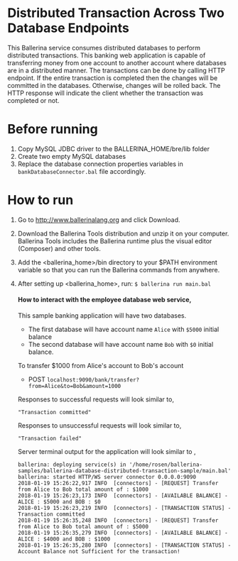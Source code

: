 # Distributed Transaction Across Two Database Endpoints
This Ballerina service consumes distributed databases to perform distributed transactions. This banking web 
application is capable of transferring money from one account to another account where databases are in a distributed manner.
The transactions can be done by calling HTTP endpoint. If the entire transaction is completed then the changes will be 
committed in the databases. Otherwise, changes will be rolled back. The HTTP response will indicate the client whether 
the transaction was completed or not.

# Before running
1) Copy MySQL JDBC driver to the BALLERINA_HOME/bre/lib folder
2) Create two empty MySQL databases
3) Replace the database connection properties variables in `bankDatabaseConnector.bal` file accordingly. 
# How to run
1) Go to http://www.ballerinalang.org and click Download.
2) Download the Ballerina Tools distribution and unzip it on your computer. Ballerina Tools includes the 
Ballerina runtime plus
the visual editor (Composer) and other tools.
3) Add the <ballerina_home>/bin directory to your $PATH environment variable so that you can run the Ballerina
 commands from anywhere.
4) After setting up <ballerina_home>, run: `$ ballerina run main.bal`
   #### How to interact with the employee database web service, 
   This sample banking application will have two databases.
    * The first database will have account name `Alice` with `$5000` initial balance
    * The second database will have account name `Bob` with `$0` initial balance.
   
   To transfer $1000 from Alice's account to Bob's account
    * POST `localhost:9090/bank/transfer?from=Alice&to=Bob&amount=1000`

   Responses to successful requests will look similar to, 
    ```
    "Transaction committed"
    ``` 
    
   Responses to unsuccessful requests will look similar to,
    ```
    "Transaction failed"
    ```

   Server terminal output for the application will look similar to , 

    ```
    ballerina: deploying service(s) in '/home/rosen/ballerina-samples/ballerina-database-distributed-transaction-sample/main.bal'
    ballerina: started HTTP/WS server connector 0.0.0.0:9090
    2018-01-19 15:26:22,917 INFO  [connectors] - [REQUEST] Transfer from Alice to Bob total amount of : $1000 
    2018-01-19 15:26:23,173 INFO  [connectors] - [AVAILABLE BALANCE] - ALICE : $5000 and BOB : $0 
    2018-01-19 15:26:23,219 INFO  [connectors] - [TRANSACTION STATUS] - Transaction committed 
    2018-01-19 15:26:35,248 INFO  [connectors] - [REQUEST] Transfer from Alice to Bob total amount of : $5000 
    2018-01-19 15:26:35,279 INFO  [connectors] - [AVAILABLE BALANCE] - ALICE : $4000 and BOB : $1000 
    2018-01-19 15:26:35,280 INFO  [connectors] - [TRANSACTION STATUS] - Account Balance not Sufficient for the transaction! 
    ```
